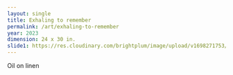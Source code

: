 ```yaml
---
layout: single
title: Exhaling to remember
permalink: /art/exhaling-to-remember
year: 2023
dimension: 24 x 30 in.
slide1: https://res.cloudinary.com/brightplum/image/upload/v1698271753/ashleyjan/2023/exhaling-to-remember.jpg
---
```


Oil on linen
